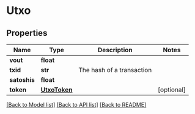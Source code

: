 # Utxo

## Properties
Name | Type | Description | Notes
------------ | ------------- | ------------- | -------------
**vout** | **float** |  | 
**txid** | **str** | The hash of a transaction | 
**satoshis** | **float** |  | 
**token** | [**UtxoToken**](UtxoToken.md) |  | [optional] 

[[Back to Model list]](../README.md#documentation-for-models) [[Back to API list]](../README.md#documentation-for-api-endpoints) [[Back to README]](../README.md)


